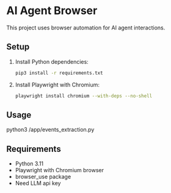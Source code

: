 # AI Agent Browser

This project uses browser automation for AI agent interactions.

## Setup

1. Install Python dependencies:
   ```bash
   pip3 install -r requirements.txt
   ```

2. Install Playwright with Chromium:
   ```bash
   playwright install chromium --with-deps --no-shell
   ```

## Usage

python3 /app/events_extraction.py

## Requirements

- Python 3.11
- Playwright with Chromium browser
- browser_use package 
- Need LLM api key